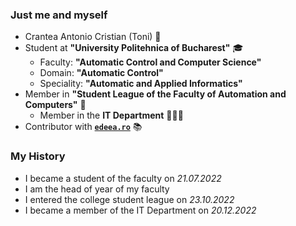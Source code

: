 ### Just me and myself

- Crantea Antonio Cristian (Toni) 💚
- Student at **"University Politehnica of Bucharest"** 🎓
  - Faculty: **"Automatic Control and Computer Science"**
  - Domain: **"Automatic Control"**
  - Speciality: **"Automatic and Applied Informatics"**
- Member in **"Student League of the Faculty of Automation and Computers"** 🏫
  - Member in the **IT Department** 👨🏻‍💻
- Contributor with **[`edeea.ro`](https://edeea.ro/produs/pachet-agenda-informatica-set-memoratoare-caiet-informatica/)** 📚

### My History

- I became a student of the faculty on *21.07.2022*
- I am the head of year of my faculty
- I entered the college student league on *23.10.2022*
- I became a member of the IT Department on *20.12.2022*
